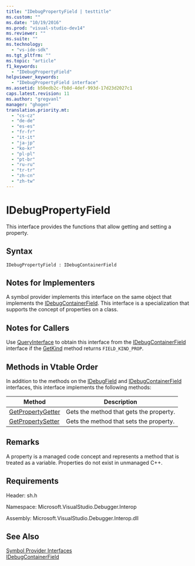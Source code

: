 ```yaml
---
title: "IDebugPropertyField | testtitle"
ms.custom: ""
ms.date: "10/19/2016"
ms.prod: "visual-studio-dev14"
ms.reviewer: ""
ms.suite: ""
ms.technology: 
  - "vs-ide-sdk"
ms.tgt_pltfrm: ""
ms.topic: "article"
f1_keywords: 
  - "IDebugPropertyField"
helpviewer_keywords: 
  - "IDebugPropertyField interface"
ms.assetid: b50edb2c-fb8d-4def-993d-17d23d2027c1
caps.latest.revision: 11
ms.author: "gregvanl"
manager: "ghogen"
translation.priority.mt: 
  - "cs-cz"
  - "de-de"
  - "es-es"
  - "fr-fr"
  - "it-it"
  - "ja-jp"
  - "ko-kr"
  - "pl-pl"
  - "pt-br"
  - "ru-ru"
  - "tr-tr"
  - "zh-cn"
  - "zh-tw"
---
```

# IDebugPropertyField
This interface provides the functions that allow getting and setting a property.  
  
## Syntax  
  
```  
IDebugPropertyField : IDebugContainerField  
```  
  
## Notes for Implementers  
 A symbol provider implements this interface on the same object that implements the [IDebugContainerField](../extensibility-debugger-reference/idebugcontainerfield.md). This interface is a specialization that supports the concept of properties on a class.  
  
## Notes for Callers  
 Use [QueryInterface](../Topic/QueryInterface.md) to obtain this interface from the [IDebugContainerField](../extensibility-debugger-reference/idebugcontainerfield.md) interface if the [GetKind](../extensibility-debugger-reference/idebugfield--getkind.md) method returns `FIELD_KIND_PROP`.  
  
## Methods in Vtable Order  
 In addition to the methods on the [IDebugField](../extensibility-debugger-reference/idebugfield.md) and [IDebugContainerField](../extensibility-debugger-reference/idebugcontainerfield.md) interfaces, this interface implements the following methods:  
  
|Method|Description|  
|------------|-----------------|  
|[GetPropertyGetter](../extensibility-debugger-reference/idebugpropertyfield--getpropertygetter.md)|Gets the method that gets the property.|  
|[GetPropertySetter](../extensibility-debugger-reference/idebugpropertyfield--getpropertysetter.md)|Gets the method that sets the property.|  
  
## Remarks  
 A property is a managed code concept and represents a method that is treated as a variable. Properties do not exist in unmanaged C++.  
  
## Requirements  
 Header: sh.h  
  
 Namespace: Microsoft.VisualStudio.Debugger.Interop  
  
 Assembly: Microsoft.VisualStudio.Debugger.Interop.dll  
  
## See Also  
 [Symbol Provider Interfaces](../extensibility-debugger-reference/symbol-provider-interfaces.md)   
 [IDebugContainerField](../extensibility-debugger-reference/idebugcontainerfield.md)
